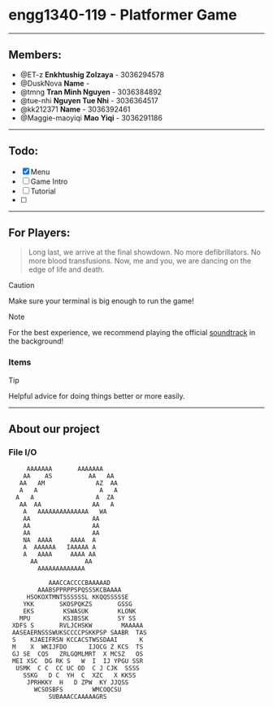 # engg1340-119 - Platformer Game

---

## Members:

- @ET-z **Enkhtushig Zolzaya** - 3036294578
- @DuskNova **Name** -
- @tmng **Tran Minh Nguyen** - 3036384892
- @tue-nhi **Nguyen Tue Nhi** - 3036364517
- @kk212371 **Name** - 3036392461
- @Maggie-maoyiqi **Mao Yiqi** - 3036291186

---

## Todo:

- [x] Menu
- [ ] Game Intro
- [ ] Tutorial
- [ ]

---

## For Players:

> Long last, we arrive at the final showdown.
> No more defibrillators.
> No more blood transfusions.
> Now, me and you, we are dancing on the edge of life and death.

> [!CAUTION]
> Make sure your terminal is big enough to run the game!

> [!NOTE]
> For the best experience, we recommend playing the official [soundtrack](https://www.youtube.com/watch?app=desktop&v=tZmq052Cf_Q&ab_channel=Tobythefloof) in the background!

### Items

> [!TIP]
> Helpful advice for doing things better or more easily.

---

## About our project

### File I/O

```
     AAAAAAA       AAAAAAA
    AA    AS          AA   AA
   AA   AM              AZ  AA
   A   A                 A   A
  A   A                 A  ZA
   AA  AA              AA   A
    A   AAAAAAAAAAAAAA   WA
    AA                 AA
    AA                 AA
    AA                 AA
    NA  AAAA     AAAA  A
    A  AAAAAA   IAAAAA A
    A   AAAA     AAAA AA
      AA             AA
        AAAAAAAAAAAAA
```

```
           AAACCACCCCBAAAAAD
        AAABSPPRPPSPQSSSKCBAAAA
     HSOKOXTMNTSSSSSSL KKQQSSSSSE
    YKK       SKOSPQKZS       GSSG
    EKS        KSWASUK        KLONK
   MPU         KSJBSSK        SY SS
 XDFS S       RVLJCHSKW        MAAAAA
 AASEAERNSSSWUKSCCCCPSKKPSP SAABR  TAS
 S    KJAEIFRSN KCCACSTWSSDAAI      K
 M    X  WKIJFDO      IJOCG Z KCS  TS
 GJ SE  CQS   ZRLGQMLMRT  X MCSZ   OS
 MEI XSC  DG RK S   W  I  IJ YPGU SSR
  USMK  C C  CC UC OD  C J CJK  SSSS
    SSKG   D C  YH  C  XZC   X KKSS
     JPRHKKY  H   D ZPW  KY JJQSS
       WCSOSBFS        WMCOQCSU
           SUBAAACCAAAAAGRS
```
